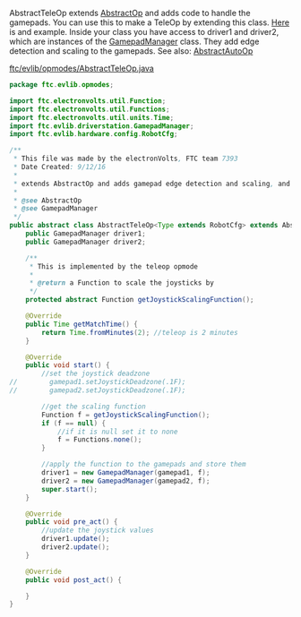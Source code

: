 AbstractTeleOp extends [AbstractOp](AbstractOp.md) and adds code to handle the gamepads. You can use this to make a TeleOp by extending this class. [Here](Basic-TeleOp-Program.md) is and example. Inside your class you have access to driver1 and driver2, which are instances of the [GamepadManager](GamepadManager.md) class. They add edge detection and scaling to the gamepads. See also: [AbstractAutoOp](AbstractAutoOp.md)

[ftc/evlib/opmodes/AbstractTeleOp.java](https://github.com/FTC7393/EVLib/blob/master/EVLib/src/main/java/ftc/evlib/opmodes/AbstractTeleOp.java)
```java
package ftc.evlib.opmodes;

import ftc.electronvolts.util.Function;
import ftc.electronvolts.util.Functions;
import ftc.electronvolts.util.units.Time;
import ftc.evlib.driverstation.GamepadManager;
import ftc.evlib.hardware.config.RobotCfg;

/**
 * This file was made by the electronVolts, FTC team 7393
 * Date Created: 9/12/16
 * 
 * extends AbstractOp and adds gamepad edge detection and scaling, and a 2 minute timer
 *
 * @see AbstractOp
 * @see GamepadManager
 */
public abstract class AbstractTeleOp<Type extends RobotCfg> extends AbstractOp<Type> {
    public GamepadManager driver1;
    public GamepadManager driver2;

    /**
     * This is implemented by the teleop opmode
     *
     * @return a Function to scale the joysticks by
     */
    protected abstract Function getJoystickScalingFunction();

    @Override
    public Time getMatchTime() {
        return Time.fromMinutes(2); //teleop is 2 minutes
    }

    @Override
    public void start() {
        //set the joystick deadzone
//        gamepad1.setJoystickDeadzone(.1F);
//        gamepad2.setJoystickDeadzone(.1F);

        //get the scaling function
        Function f = getJoystickScalingFunction();
        if (f == null) {
            //if it is null set it to none
            f = Functions.none();
        }

        //apply the function to the gamepads and store them
        driver1 = new GamepadManager(gamepad1, f);
        driver2 = new GamepadManager(gamepad2, f);
        super.start();
    }

    @Override
    public void pre_act() {
        //update the joystick values
        driver1.update();
        driver2.update();
    }

    @Override
    public void post_act() {

    }
}
```